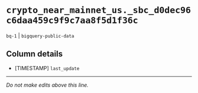 # `crypto_near_mainnet_us._sbc_d0dec96c6daa459c9f9c7aa8f5d1f36c`
`bq-1` | `bigquery-public-data`

## Column details
* [TIMESTAMP] `last_update`

-------------------------------------------------------------------------------
*Do not make edits above this line.*
